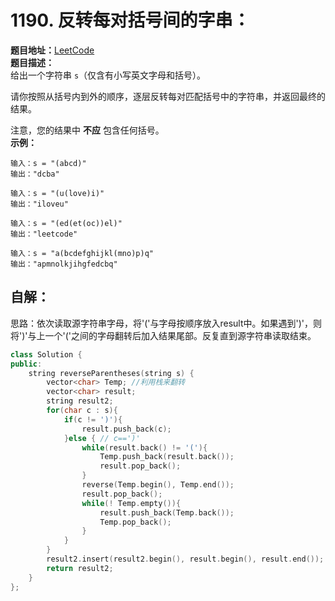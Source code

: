 # 1190. 反转每对括号间的字串：  
**题目地址：**[LeetCode](https://leetcode-cn.com/problems/reverse-substrings-between-each-pair-of-parentheses/)  
**题目描述：**   
给出一个字符串 `s`（仅含有小写英文字母和括号）。

请你按照从括号内到外的顺序，逐层反转每对匹配括号中的字符串，并返回最终的结果。

注意，您的结果中 **不应** 包含任何括号。  
**示例：**  
```
输入：s = "(abcd)"
输出："dcba"

输入：s = "(u(love)i)"
输出："iloveu"

输入：s = "(ed(et(oc))el)"
输出："leetcode"

输入：s = "a(bcdefghijkl(mno)p)q"
输出："apmnolkjihgfedcbq"
```

## 自解：  
思路：依次读取源字符串字母，将'('与字母按顺序放入result中。如果遇到')'，则将')'与上一个'('之间的字母翻转后加入结果尾部。反复直到源字符串读取结束。
```cpp
class Solution {
public:
    string reverseParentheses(string s) {
        vector<char> Temp; //利用栈来翻转
        vector<char> result;
        string result2;
        for(char c : s){
            if(c != ')'){
                result.push_back(c);
            }else { // c==')'
                while(result.back() != '('){
                    Temp.push_back(result.back());
                    result.pop_back();
                }
                reverse(Temp.begin(), Temp.end());
                result.pop_back();
                while(! Temp.empty()){
                    result.push_back(Temp.back());
                    Temp.pop_back();
                }
            }
        }
        result2.insert(result2.begin(), result.begin(), result.end());
        return result2;
    }
};
```